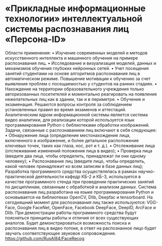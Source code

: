 # «Прикладные информационные технологии» интеллектуальной системы распознавания лиц «Персона-ID»
Области применения:
•	Изучение современных моделей и методов искусственного интеллекта и машинного обучения на примере распознавания лиц.
•	Исследование и визуализация моделей, данных и механизмов обучения глубоких нейронных сетей.
•	Учет посещения занятий студентами на основе алгоритмов распознавания лиц в автоматическом режиме. Повышение мотивации к обучению за счет выявления проблем с посещаемостью у студентов на ранних стадиях.
•	Нахождение на территории образовательного учреждения только авторизованных посетителей и моментально реагировать на появление нежелательных лиц как в здании, так и в периметре. 
•	Обучение и экзаменация. Решаются вопросы контроля за соблюдением установленных правил во время экзаменов и аттестаций.
Аналитическим ядром информационной системы является система видео аналитики, для реализации которой используется язык программирования Python с библиотеками обработки изображений. Задачи, связанные с распознаванием лиц включают в себя следующее:
•	Обнаружение лица (определение местонахождение лица, включенного в изображение, и более детальное расположение ключевых точек, таких как глаза, нос, рот и т. д.).
•	Отслеживание лица (отслеживание изменений положения лица в видео);
•	Проверка лица (введите два лица, чтобы определить, принадлежат ли они одному человеку);
•	Распознавание лиц (введите лицо, чтобы определить, какой человек принадлежит ко всем записям в базе данных лиц);
Разработка программного средства осуществлялась в рамках научно-практической деятельности кафедр КБ-2 и КБ-3, используется в качестве программного стенда при проведении практических занятий по дисциплинам, связанным с обработкой и анализом данных.
Система распознавания лиц разработана на языке программирования Python и основывается на библиотеках OpenCV, Dlib, Deepfac и tensorboard. На сегодняшний момент для распознавания лиц также используются: VGG-Face, Google FaceNet, OpenFace, Facebook DeepFace, DeepID, ArcFace и Dlib. При демонстрации работы программного средства будут поясняться принципы работы и отличия от всех существующих аналогов.
Будет демонстрироваться возможность поиска и распознавания лиц в видео потоке, в ответ на распознанное лицо будет звучать соответствующее звуковое сопровождение.
https://github.com/RusAl84/FaceRecog

